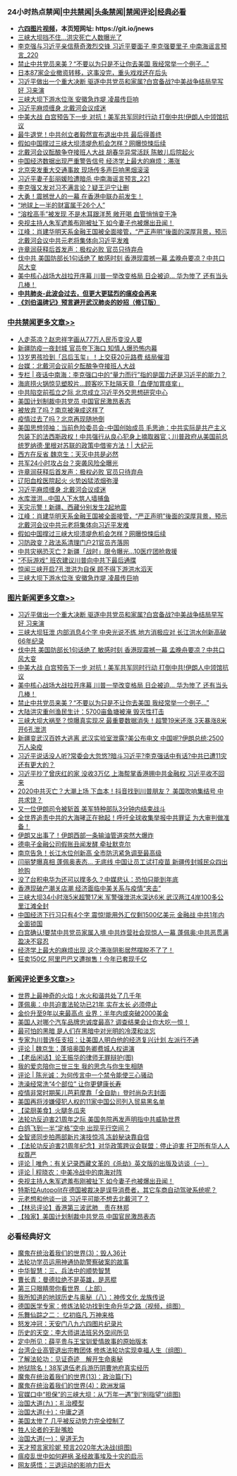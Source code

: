 <div id="tt">
<h3>24小时热点禁闻|<a href="#%E4%B8%AD%E5%85%B1%E7%A6%81%E9%97%BB%E6%9B%B4%E5%A4%9A%E6%96%87%E7%AB%A0">中共禁闻</a>|<a href="#%E5%9B%BE%E7%89%87%E6%96%B0%E9%97%BB%E6%9B%B4%E5%A4%9A%E6%96%87%E7%AB%A0">头条禁闻</a>|<a href="#%E6%96%B0%E9%97%BB%E8%AF%84%E8%AE%BA%E6%9B%B4%E5%A4%9A%E6%96%87%E7%AB%A0">禁闻评论|<a href="#%E5%BF%85%E7%9C%8B%E7%BB%8F%E5%85%B8%E5%A5%BD%E6%96%87">经典必看</a></h3>
<ul>
<li><b><a href="http://d1.bdrive.tk/64.mp4" target="_blank">六四图片视频</a>，本页短网址: https://git.io/jnews</b></li>
<li><a href="https://github.com/fqnews/bnews/blob/master/cbnews/20200720/1363366.md">三峡大坝挡不住…洪灾死亡人数曝光了</a></li>
<li><a href="https://github.com/fqnews/bnews/blob/master/comments/20200720/1363407.md">李克强与习近平亲信蔡奇激烈交锋 习近平要面子 李克强要里子 中南海谣言预言_220</a></li>
<li><a href="https://github.com/fqnews/bnews/blob/master/topimagenews/20200720/1363459.md">禁止中共党员来美？“不要以为只是不让你去美国 我经常举一个例子…"</a></li>
<li><a href="https://github.com/fqnews/bnews/blob/master/bannedvideo/20200720/1363330.md">日本87家企业撤资转移，这事没完，重头戏戏还在后头</a></li>
<li><a href="https://github.com/fqnews/bnews/blob/master/topimagenews/20200720/1363679.md">习近平做出一个重大决断 驱逐中共党员和家属?白宫备战?中美战争结局早写好 习来演</a></li>
<li><a href="https://github.com/fqnews/bnews/blob/master/cbnews/20200720/1363409.md">三峡大坝下游水位涨 安徽急炸堤 凌晨传巨响</a></li>
<li><a href="https://github.com/fqnews/bnews/blob/master/cbnews/20200720/1363536.md">习近平麻烦缠身 北戴河会议成迷</a></li>
<li><a href="https://github.com/fqnews/bnews/blob/master/topimagenews/20200720/1363602.md">中美大战 白宫预告下一步 对抗！美军共军同时行动 打倒中共!伊朗人中领馆抗议</a></li>
<li><a href="https://github.com/fqnews/bnews/blob/master/cnnews/20200720/1363349.md">最牛退党！中共创立者毅然宣布退出中共 最后得善终</a></li>
<li><a href="https://github.com/fqnews/bnews/blob/master/cbnews/20200720/1363440.md">假如中国撑过三峡大坝溃堤危机会怎样？网曝惊悚后续</a></li>
<li><a href="https://github.com/fqnews/bnews/blob/master/comments/20200720/1363628.md">北戴河会议酝酿争夺接班人大战 胡春华异常活跃 陈敏儿后院起火</a></li>
<li><a href="https://github.com/fqnews/bnews/blob/master/cnnews/20200720/1363373.md">中国经济数据出现严重警告信号 经济学上最大的麻烦：滞涨</a></li>
<li><a href="https://github.com/fqnews/bnews/blob/master/baitai/20200720/1363446.md">北京突发重大交通事故 现场传多声巨响黑烟滚滚</a></li>
<li><a href="https://github.com/fqnews/bnews/blob/master/comments/20200720/1363621.md">习近平妻子彭丽媛险遭暗杀 中南海谣言预言_221</a></li>
<li><a href="https://github.com/fqnews/bnews/blob/master/comments/20200720/1363507.md">李克强又发对习不满言论？疑王沪宁让删</a></li>
<li><a href="https://github.com/fqnews/bnews/blob/master/cnnews/hknews/20200720/1363448.md">大勇！震撼世人的一幕 在香港中联办前发生！</a></li>
<li><a href="https://github.com/fqnews/bnews/blob/master/cnnews/20200720/1363400.md">“地球上一半的财富属于26个人”</a></li>
<li><a href="https://github.com/fqnews/bnews/blob/master/health/20200720/1363471.md">“溶栓高手”被发现 不是木耳跟洋葱 敞开喝 血管悄悄变干净</a></li>
<li><a href="https://github.com/fqnews/bnews/blob/master/comments/20200720/1363688.md">央视主持人朱军遮羞布刚被扯下 如今妻子也被爆出丑闻！</a></li>
<li><a href="https://github.com/fqnews/bnews/blob/master/cbnews/20200720/1363453.md">江峰：肖建华明天系金融王国被全面接管，“严正声明”後面的深厚背景，预示北戴河会议中共元老将集体向习近平发难</a></li>
<li><a href="https://github.com/fqnews/bnews/blob/master/cbnews/20200720/1363545.md">许章润获释后首发声：极权必败 官员只待弃舟</a></li>
<li><a href="https://github.com/fqnews/bnews/blob/master/topimagenews/20200720/1363667.md">伐中共 美国防部长1句话绝了 敏感时刻 香港现震撼一幕 孟晚舟要凉？中共口风大变</a></li>
<li><a href="https://github.com/fqnews/bnews/blob/master/topimagenews/20200720/1363587.md">美中核心战场大战拉开序幕 川普一举改变格局 日企被迫… 华为惨了 还有当头几棒！</a></li>
<li><b><a href="https://github.com/fqnews/bnews/blob/master/comments/20200211/1275071.md" target="_blank">中共肺炎-此波会过去，但更大更猛烈的瘟疫会再来</a></b></li>
<li><b><a href="https://github.com/fqnews/bnews/blob/master/comments/20200207/1272816.md" target="_blank">《刘伯温碑记》预言避开武汉肺炎的妙招（修订版）</a></b></li>
</ul>
</div>

<div class="catlist">
<h3><a href="https://github.com/fqnews/bnews/blob/master/cbnews/" target="_blank">中共禁闻</a><span><a href="https://github.com/fqnews/bnews/blob/master/cbnews/" target="_blank" rel="nofollow">更多文章>></a></span></h3>
<ul>
<li><a href="https://github.com/fqnews/bnews/blob/master/cbnews/20200721/1363794.md" target="_blank">人走茶凉？赵忠祥字画从77万人民币变没人要</a></li>
<li><a href="https://github.com/fqnews/bnews/blob/master/cbnews/20200721/1363773.md" target="_blank">新疆防疫一夜封城 官员夸下海口 知情人爆恐怖内幕</a></li>
<li><a href="https://github.com/fqnews/bnews/blob/master/cbnews/20200721/1363766.md" target="_blank">13岁男孩捡到「吕后玉玺」！上交获20元路费 结局催泪</a></li>
<li><a href="https://github.com/fqnews/bnews/blob/master/cbnews/20200721/1363755.md" target="_blank">台媒：北戴河会议前夕酝酿争夺接班人大战</a></li>
<li><a href="https://github.com/fqnews/bnews/blob/master/cbnews/20200721/1363747.md" target="_blank">专栏 | 夜话中南海：李克强口中的“量力而行”指的是国力还是习近平的能力？</a></li>
<li><a href="https://github.com/fqnews/bnews/blob/master/cbnews/20200721/1363745.md" target="_blank">海底捞火锅惊见塑胶片…顾客吃下肚隔天竟「血便加胃痉挛」</a></li>
<li><a href="https://github.com/fqnews/bnews/blob/master/cbnews/20200721/1363726.md" target="_blank">中共陷空前孤立之际 北京成立习近平外交思想研究中心</a></li>
<li><a href="https://github.com/fqnews/bnews/blob/master/cbnews/20200721/1363725.md" target="_blank">美国计划制裁中共党员 中国官民激昂表态</a></li>
<li><a href="https://github.com/fqnews/bnews/blob/master/cbnews/20200721/1363724.md" target="_blank">被放弃了吗？南京被淹成这样了</a></li>
<li><a href="https://github.com/fqnews/bnews/blob/master/cbnews/20200721/1363721.md" target="_blank">疫情过去了吗？北京再现随地倒</a></li>
<li><a href="https://github.com/fqnews/bnews/blob/master/cbnews/20200720/1363635.md" target="_blank">美国思想领袖：当前危险委员会-中国创始成员 毛思迪：中共实际是共产主义包装下的法西斯政权！中共强行从良心犯身上摘取器官；川普政府从美国前总统罗纳德·里根对苏联的政策中借鉴方法！|  大纪元</a></li>
<li><a href="https://github.com/fqnews/bnews/blob/master/cbnews/20200720/1363634.md" target="_blank">西方在反省 魏京生：天灭中共是必然</a></li>
<li><a href="https://github.com/fqnews/bnews/blob/master/cbnews/20200720/1363549.md" target="_blank">共军24小时攻占台？突袭风险全曝光</a></li>
<li><a href="https://github.com/fqnews/bnews/blob/master/cbnews/20200720/1363545.md" target="_blank">许章润获释后首发声：极权必败 官员只待弃舟</a></li>
<li><a href="https://github.com/fqnews/bnews/blob/master/cbnews/20200720/1363544.md" target="_blank">辽阳血栓医院起火 火势凶猛浓烟弥漫</a></li>
<li><a href="https://github.com/fqnews/bnews/blob/master/cbnews/20200720/1363536.md" target="_blank">习近平麻烦缠身 北戴河会议成迷</a></li>
<li><a href="https://github.com/fqnews/bnews/blob/master/cbnews/20200720/1363535.md" target="_blank">水库泄洪…中国人下水筑人墙捕鱼</a></li>
<li><a href="https://github.com/fqnews/bnews/blob/master/cbnews/20200720/1363467.md" target="_blank">天灾示警！新疆、西藏分别发生2起地震</a></li>
<li><a href="https://github.com/fqnews/bnews/blob/master/cbnews/20200720/1363453.md" target="_blank">江峰：肖建华明天系金融王国被全面接管，“严正声明”後面的深厚背景，预示北戴河会议中共元老将集体向习近平发难</a></li>
<li><a href="https://github.com/fqnews/bnews/blob/master/cbnews/20200720/1363440.md" target="_blank">假如中国撑过三峡大坝溃堤危机会怎样？网曝惊悚后续</a></li>
<li><a href="https://github.com/fqnews/bnews/blob/master/cbnews/20200720/1363434.md" target="_blank">习防政变？政法系清理门户21官员齐落网</a></li>
<li><a href="https://github.com/fqnews/bnews/blob/master/cbnews/20200720/1363416.md" target="_blank">中共灾祸恐灭亡？新疆「战时」限令曝光…10医疗团抢救援</a></li>
<li><a href="https://github.com/fqnews/bnews/blob/master/cbnews/20200720/1363411.md" target="_blank">“不玩游戏” 班农建议川普向中共下最后通牒</a></li>
<li><a href="https://github.com/fqnews/bnews/blob/master/cbnews/20200720/1363410.md" target="_blank">惊闻三峡开启7孔泄洪为自保 顾不得下游洪水滔天</a></li>
<li><a href="https://github.com/fqnews/bnews/blob/master/cbnews/20200720/1363409.md" target="_blank">三峡大坝下游水位涨 安徽急炸堤 凌晨传巨响</a></li>

</ul>
</div>
<div class="catlist">
<h3><a href="https://github.com/fqnews/bnews/blob/master/topimagenews/" target="_blank">图片新闻</a><span><a href="https://github.com/fqnews/bnews/blob/master/topimagenews/" target="_blank" rel="nofollow">更多文章>></a></span></h3>
<ul>
<li><a href="https://github.com/fqnews/bnews/blob/master/topimagenews/20200720/1363679.md" target="_blank">习近平做出一个重大决断 驱逐中共党员和家属?白宫备战?中美战争结局早写好 习来演</a></li>
<li><a href="https://github.com/fqnews/bnews/blob/master/topimagenews/20200720/1363676.md" target="_blank">三峡大坝狂泄 内部消息4个字 中央光说不练 地方消极应对 长江洪水创新高破66年纪录</a></li>
<li><a href="https://github.com/fqnews/bnews/blob/master/topimagenews/20200720/1363667.md" target="_blank">伐中共 美国防部长1句话绝了 敏感时刻 香港现震撼一幕 孟晚舟要凉？中共口风大变</a></li>
<li><a href="https://github.com/fqnews/bnews/blob/master/topimagenews/20200720/1363602.md" target="_blank">中美大战 白宫预告下一步 对抗！美军共军同时行动 打倒中共!伊朗人中领馆抗议</a></li>
<li><a href="https://github.com/fqnews/bnews/blob/master/topimagenews/20200720/1363587.md" target="_blank">美中核心战场大战拉开序幕 川普一举改变格局 日企被迫… 华为惨了 还有当头几棒！</a></li>
<li><a href="https://github.com/fqnews/bnews/blob/master/topimagenews/20200720/1363459.md" target="_blank">禁止中共党员来美？“不要以为只是不让你去美国 我经常举一个例子…&#8221;</a></li>
<li><a href="https://github.com/fqnews/bnews/blob/master/topimagenews/20200720/1363271.md" target="_blank">大陆洪灾重创渔民生计：5700亩鱼塘被淹 毁灭性打击</a></li>
<li><a href="https://github.com/fqnews/bnews/blob/master/topimagenews/20200719/1363252.md" target="_blank">三峡大坝大祸至？惊曝真实现况 最重要数据消失！超警19米还涨 3天暴涨8米 开6孔泄洪</a></li>
<li><a href="https://github.com/fqnews/bnews/blob/master/topimagenews/20200719/1363229.md" target="_blank">新疆变武汉百姓大逃离 武汉实验室泄露?美公布电文 中国呢?伊朗总统:2500万人染疫</a></li>
<li><a href="https://github.com/fqnews/bnews/blob/master/topimagenews/20200719/1363207.md" target="_blank">习近平说话没人听?常委会大忽悠?暗斗习近平?李克强话中有话?中共已遭11灾还有更大的？</a></li>
<li><a href="https://github.com/fqnews/bnews/blob/master/topimagenews/20200719/1363196.md" target="_blank">习近平抄了曾庆红的家 没收3万亿 上海帮掌香港拥中共金融权 习近平收不回来</a></li>
<li><a href="https://github.com/fqnews/bnews/blob/master/topimagenews/20200719/1363189.md" target="_blank">2020中共灭亡？大潮上场 下血本！抖音找到川普朋友？ 美国吹响集结号 中共求饶？</a></li>
<li><a href="https://github.com/fqnews/bnews/blob/master/topimagenews/20200719/1363171.md" target="_blank">又一位伊朗司令被斩首 美军特种部队3分钟内结束战斗</a></li>
<li><a href="https://github.com/fqnews/bnews/blob/master/topimagenews/20200719/1363167.md" target="_blank">全世界追责中共的大海哮正在掀起！呼吁全球收集举报中共罪证 为大审判做准备！</a></li>
<li><a href="https://github.com/fqnews/bnews/blob/master/topimagenews/20200719/1363155.md" target="_blank">伊朗又出事了！伊朗西部一条输油管道突然大爆炸</a></li>
<li><a href="https://github.com/fqnews/bnews/blob/master/topimagenews/20200719/1363012.md" target="_blank">德电子金融公司假账丑闻发酵 牵扯默克尔</a></li>
<li><a href="https://github.com/fqnews/bnews/blob/master/topimagenews/20200719/1362930.md" target="_blank">南京告急！长江水位创新高 全市防汛紧急调至最高级</a></li>
<li><a href="https://github.com/fqnews/bnews/blob/master/topimagenews/20200719/1362929.md" target="_blank">闫丽梦曝真相 蓬佩奥表态… 无底线 中国让员工试打疫苗 新疆传封城民众四出抢购</a></li>
<li><a href="https://github.com/fqnews/bnews/blob/master/topimagenews/20200719/1362928.md" target="_blank">没了台积电华为还可以撑多久？中媒悲认：恐怕只能到年底</a></li>
<li><a href="https://github.com/fqnews/bnews/blob/master/topimagenews/20200719/1362927.md" target="_blank">香港现破产潮关店潮 经济面临中美关系与疫情“夹击”</a></li>
<li><a href="https://github.com/fqnews/bnews/blob/master/topimagenews/20200719/1362926.md" target="_blank">三峡大坝34小时涨5米超警17米 军警强泄洪水深达6米 武汉两江4岸100多公里江滩全封</a></li>
<li><a href="https://github.com/fqnews/bnews/blob/master/topimagenews/20200718/1362860.md" target="_blank">中国经济下行习只有4个字 震惊!能用外汇仅剩1500亿美元 金融战 中共1年内全面锁国</a></li>
<li><a href="https://github.com/fqnews/bnews/blob/master/topimagenews/20200718/1362791.md" target="_blank">白宫确认!要禁中共党员家属入境 中共炸营社会现惊人一幕 蓬佩奥:中共恶贯满盈决不容忍</a></li>
<li><a href="https://github.com/fqnews/bnews/blob/master/topimagenews/20200718/1362790.md" target="_blank">经济学上最大的麻烦出现 这个滞涨阴影居然摆脱不了了！</a></li>
<li><a href="https://github.com/fqnews/bnews/blob/master/topimagenews/20200718/1362789.md" target="_blank">狂卖150亿 阿里巴巴又遭抛售！今年已套现千亿</a></li>

</ul>
</div>
<div class="catlist">
<h3><a href="https://github.com/fqnews/bnews/blob/master/comments/" target="_blank">新闻评论</a><span><a href="https://github.com/fqnews/bnews/blob/master/comments/" target="_blank" rel="nofollow">更多文章>></a></span></h3>
<ul>
<li><a href="https://github.com/fqnews/bnews/blob/master/comments/20200721/1363793.md" target="_blank">世界上最神奇的火焰！水火和谐共处了几千年</a></li>
<li><a href="https://github.com/fqnews/bnews/blob/master/comments/20200721/1363791.md" target="_blank">蓬佩奥：中共迫害法轮功已21年 实在太长 必须停止</a></li>
<li><a href="https://github.com/fqnews/bnews/blob/master/comments/20200721/1363790.md" target="_blank">金价升至9年以来最高点 业界：半年内或突破2000美金</a></li>
<li><a href="https://github.com/fqnews/bnews/blob/master/comments/20200721/1363781.md" target="_blank">美国人对哪个汽车品牌忠诚度最高? 调查结果会让你大吃一惊！</a></li>
<li><a href="https://github.com/fqnews/bnews/blob/master/comments/20200721/1363769.md" target="_blank">最可怕的黑暗 是人们在黑暗中对光明的冷漠和淡忘</a></li>
<li><a href="https://github.com/fqnews/bnews/blob/master/comments/20200721/1363761.md" target="_blank">专家为川普连任支招：让美国人明白他的经济复兴计划 左派行不通</a></li>
<li><a href="https://github.com/fqnews/bnews/blob/master/comments/20200721/1363756.md" target="_blank">评论 | 魏京生：蓬培奥国务卿费城人权讲演</a></li>
<li><a href="https://github.com/fqnews/bnews/blob/master/comments/20200721/1363754.md" target="_blank">【老岳闲话】论王振华的律师无罪辩护(图)</a></li>
<li><a href="https://github.com/fqnews/bnews/blob/master/comments/20200721/1363740.md" target="_blank">我的爱恋陪你三世三生 我的思念与你生生相随</a></li>
<li><a href="https://github.com/fqnews/bnews/blob/master/comments/20200721/1363733.md" target="_blank">评论 | 陈光诚：为何传言中一个禁令能使三心骚动</a></li>
<li><a href="https://github.com/fqnews/bnews/blob/master/comments/20200721/1363732.md" target="_blank">洗澡经常洗“4个部位”  让你更健康长寿</a></li>
<li><a href="https://github.com/fqnews/bnews/blob/master/comments/20200721/1363731.md" target="_blank">疫情非常时期茱儿芭莉摩靠「全自助」登时尚杂志封面</a></li>
<li><a href="https://github.com/fqnews/bnews/blob/master/comments/20200721/1363730.md" target="_blank">美国再将涉嫌侵犯人权的11家中国公司列入贸易黑名单</a></li>
<li><a href="https://github.com/fqnews/bnews/blob/master/comments/20200721/1363712.md" target="_blank">【梁厨美食】火腿冬瓜夹</a></li>
<li><a href="https://github.com/fqnews/bnews/blob/master/comments/20200721/1363709.md" target="_blank">法轮功反迫害21周年之际 美国务院再发声明指中共威胁世界</a></li>
<li><a href="https://github.com/fqnews/bnews/blob/master/comments/20200721/1363708.md" target="_blank">白鸽飞到一半“定格”空中 出现平行空间？</a></li>
<li><a href="https://github.com/fqnews/bnews/blob/master/comments/20200721/1363707.md" target="_blank">全智贤同步拍两部新片演技惊鸿 冻龄秘诀靠自信</a></li>
<li><a href="https://github.com/fqnews/bnews/blob/master/comments/20200720/1363694.md" target="_blank">【法轮功反迫害21周年纪念】对华政策跨议会联盟：停止迫害  扞卫所有华人人权尊严</a></li>
<li><a href="https://github.com/fqnews/bnews/blob/master/comments/20200720/1363692.md" target="_blank">评论 | 唯色：有关记录西藏文革的《杀劫》英文版的出版及访谈（一）</a></li>
<li><a href="https://github.com/fqnews/bnews/blob/master/comments/20200720/1363691.md" target="_blank">评论 | 程晓农：中美冷战中的南海对阵</a></li>
<li><a href="https://github.com/fqnews/bnews/blob/master/comments/20200720/1363688.md" target="_blank">央视主持人朱军遮羞布刚被扯下 如今妻子也被爆出丑闻！</a></li>
<li><a href="https://github.com/fqnews/bnews/blob/master/comments/20200720/1363687.md" target="_blank">特斯拉Autopolit在德国被裁决是误导消费者，其它车商自动驾驶系统呢？</a></li>
<li><a href="https://github.com/fqnews/bnews/blob/master/comments/20200720/1363677.md" target="_blank">元老想和他谈一谈 习近平可能不想去北戴河了？</a></li>
<li><a href="https://github.com/fqnews/bnews/blob/master/comments/20200720/1363672.md" target="_blank">【林忌评论】香港第三波武肺　责在林郑</a></li>
<li><a href="https://github.com/fqnews/bnews/blob/master/comments/20200720/1363669.md" target="_blank">【独家】美国计划制裁中共党员 中国官民激昂表态</a></li>

</ul>
</div>

<div class="catlist">
<h3>必看经典好文</h3>
<ul>
<li><a href="https://github.com/fqnews/bnews/blob/master/topimagenews/20180521/945342.md" target="_blank">魔鬼在统治着我们的世界(3)：毁人36计</a></li>
<li><a href="https://github.com/fqnews/bnews/blob/master/cbnews/20170626/780479.md" target="_blank">法轮功学员运用神通协助警察破案的故事</a></li>
<li><a href="https://github.com/fqnews/bnews/blob/master/comments/20200605/783248.md" target="_blank">中华智慧：三、兵法中的顺势智慧</a></li>
<li><a href="https://github.com/fqnews/bnews/blob/master/comments/20180726/727420.md" target="_blank">曹长青：曼德拉绝不是英雄，是恶棍</a></li>
<li><a href="https://github.com/fqnews/bnews/blob/master/comments/20200426/1319648.md" target="_blank">第三只眼睛带你看世界 （上部）</a></li>
<li><a href="https://github.com/fqnews/bnews/blob/master/topimagenews/20180225/905380.md" target="_blank">我所知道的地球历史与奥秘（八）：神传文化 龙族传说</a></li>
<li><a href="https://github.com/fqnews/bnews/blob/master/comments/20200607/783186.md" target="_blank">德国医学专家：修炼法轮功找到生命升华之路（视频，组图）</a></li>
<li><a href="https://github.com/fqnews/bnews/blob/master/tculture/20170711/790081.md" target="_blank">乐舞仙踪之二： 忆初临凡 万神来格</a></li>
<li><a href="https://github.com/fqnews/bnews/blob/master/comments/20200604/783200.md" target="_blank">怒发冲冠：天安门八九六四图片纪录片</a></li>
<li><a href="https://github.com/fqnews/bnews/blob/master/tculture/20121025/73064.md" target="_blank">历史的天空：李大师讲法班另外空间所见</a></li>
<li><a href="https://github.com/fqnews/bnews/blob/master/comments/20200616/1345658.md" target="_blank">定中所见：薛平贵与王宝钏爱情故事的原始版本</a></li>
<li><a href="https://github.com/fqnews/bnews/blob/master/comments/20200528/1335859.md" target="_blank">台湾企业高管退出宗教团体 修炼法轮功实现幸福人生（组图）</a></li>
<li><a href="https://github.com/fqnews/bnews/blob/master/comments/20200307/1289968.md" target="_blank">了解法轮功：见证奇迹　解开生命奥秘</a></li>
<li><a href="https://github.com/fqnews/bnews/blob/master/cbnews/20200531/1337381.md" target="_blank">地狱除名！38军退伍老兵游历阴曹地府真实经历</a></li>
<li><a href="https://github.com/fqnews/bnews/blob/master/topimagenews/20180602/951960.md" target="_blank">魔鬼在统治着我们的世界(13)：政治篇(下)</a></li>
<li><a href="https://github.com/fqnews/bnews/blob/master/topimagenews/20180522/946266.md" target="_blank">魔鬼在统治着我们的世界(4)：欧洲发端</a></li>
<li><a href="https://github.com/fqnews/bnews/blob/master/cbnews/20200624/1349641.md" target="_blank">官媒口中“担保”的三峡大坝：从“万年一遇”到“别指望”(组图)</a></li>
<li><a href="https://github.com/fqnews/bnews/blob/master/cbnews/20180315/914943.md" target="_blank">治国大道(九)：礼治模型</a></li>
<li><a href="https://github.com/fqnews/bnews/blob/master/cbnews/20180316/915423.md" target="_blank">治国大道(十)：中庸之道</a></li>
<li><a href="https://github.com/fqnews/bnews/blob/master/comments/20200624/1349702.md" target="_blank">美国太惨了 几乎被反动势力完全控制了</a></li>
<li><a href="https://github.com/fqnews/bnews/blob/master/comments/20200606/783250.md" target="_blank">牲人论者的无耻嘴脸</a></li>
<li><a href="https://github.com/fqnews/bnews/blob/master/cbnews/20180307/911097.md" target="_blank">治国大道(一)：皇道无为</a></li>
<li><a href="https://github.com/fqnews/bnews/blob/master/topimagenews/20200513/1327828.md" target="_blank">天才预言家珍妮 预言2020年大决战(组图)</a></li>
<li><a href="https://github.com/fqnews/bnews/blob/master/comments/20200618/1346823.md" target="_blank">瘟疫乱世中如何避祸 圣经故事埃及十灾的启示</a></li>
<li><a href="https://github.com/fqnews/bnews/blob/master/cbnews/20200126/1265515.md" target="_blank">网友感悟：三退运动的影响力巨大</a></li>

</ul>
</div>